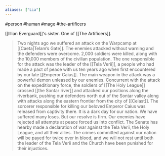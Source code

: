 ```yaml
---
aliases: ["Lia"]
---
```

#person #human #mage #the-artificers

[[Illian Everguard]]'s sister. One of [[The Artificers]].

> Two nights ago we suffered an attack on the Warpcamp at [[Caeta|Telam’s Gate]]. The enemies attacked without warning and the defenders were overcome. 2,000 soldiers were killed, along with the 10,000 members of the civilian population. The one responsible for the attack was the leader of the [[Tela Verii]], a people who had made a pact of peace with us ten years ago when first encountered by our late [[Emperor Caius]]. The main weapon in the attack was a powerful demon unleased by our enemies.
> Concurrent with the attack on the expeditionary force, the soldiers of [[The Holy League]] crossed [[the Sontar river]] and attacked our positions along the riverbank, pushing our defenders north out of the Sontar valley along with attacks along the eastern frontier from the city of [[Celast]]. The sorcerer responsible for killing our beloved Emperor Caius was released from captivity there.
> It is a dark day for our nation. We have suffered many loses. But our resolve is firm. Our enemies have rejected all attempts at peace forced us into conflict. The Senate has hearby made a declaration of war against the Tela Verii, the Holy League, and all their allies. The crimes committed against our nation will be payed for twice over in blood, and we will not rest until both the leader of the Tela Verii and the Church have been punished for their injustices.